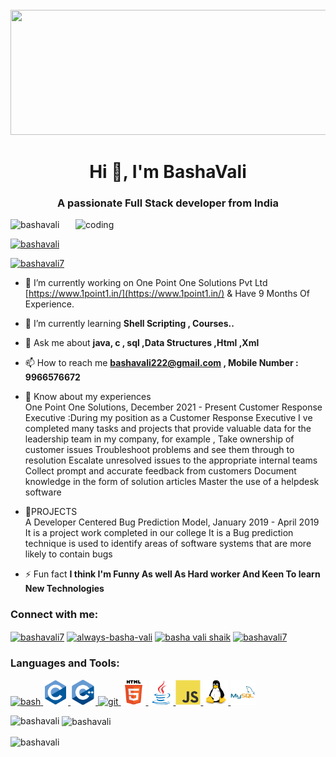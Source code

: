 <br>
  <img src="https://img.freepik.com/free-vector/blue-technology-digital-banner-design_1017-32257.jpg" width="2000" height="200">
  <br>
<h1 align="center">Hi 👋, I'm BashaVali</h1>
<h3 align="center">A passionate Full Stack developer from India</h3>
<image align="right" alt="coding" width=400" src="https://static01.nyt.com/images/2020/01/01/business/01Techfix-print/01Techfix-print-superJumbo.gif">
<p align="left"> <img src="https://komarev.com/ghpvc/?username=bashavali&label=Profile%20views&color=0e75b6&style=flat" alt="bashavali" /> </p>

<p align="left"> <a href="https://github.com/ryo-ma/github-profile-trophy"><img src="https://github-profile-trophy.vercel.app/?username=bashavali" alt="bashavali" /></a> </p>

<p align="left"> <a href="https://twitter.com/bashavali7" target="blank"><img src="https://img.shields.io/twitter/follow/bashavali7?logo=twitter&style=for-the-badge" alt="bashavali7" /></a> </p>

- 🔭 I’m currently working on One Point One Solutions Pvt Ltd [https://www.1point1.in/](https://www.1point1.in/) & Have 9 Months Of Experience.

- 🌱 I’m currently learning **Shell Scripting , Courses..**

- 💬 Ask me about **java, c , sql ,Data Structures ,Html ,Xml**

- 📫 How to reach me **bashavali222@gmail.com , Mobile Number : 9966576672**

- 📄 Know about my experiences <br>
One Point One Solutions, December 2021 - Present
Customer Response Executive :During my position as a Customer Response Executive I
ve completed many tasks and projects that provide valuable data for the leadership team
in my company, for example , Take ownership of customer issues
Troubleshoot problems and see them through to resolution
Escalate unresolved issues to the appropriate internal teams
Collect prompt and accurate feedback from customers
Document knowledge in the form of solution articles
Master the use of a helpdesk software<br>
- 🔭PROJECTS <br>
A Developer Centered Bug Prediction Model, January 2019 - April 2019
It is a project work completed in our college It is a Bug prediction technique is used to
identify areas of software systems that are more likely to contain bugs<br>

- ⚡ Fun fact **I think I'm Funny As well As Hard worker And Keen To learn New Technologies**

<h3 align="left">Connect with me:</h3>
<p align="left">
<a href="https://twitter.com/bashavali7" target="blank"><img align="center" src="https://upload.wikimedia.org/wikipedia/commons/thumb/4/4f/Twitter-logo.svg/1200px-Twitter-logo.svg.png" alt="bashavali7" height="30" width="40" /></a>
<a href="https://instagram.com/always_basha_vali" target="blank"><img align="center" src="https://upload.wikimedia.org/wikipedia/commons/9/95/Instagram_logo_2022.svg" alt="always-basha-vali" height="30" width="40" /></a>
<a href="https://www.youtube.com/channel/UCYoWd3TTukpmKgNyH-lnLgg" target="blank"><img align="center" src="https://upload.wikimedia.org/wikipedia/commons/thumb/e/e1/Logo_of_YouTube_%282015-2017%29.svg/1280px-Logo_of_YouTube_%282015-2017%29.svg.png" alt="basha vali shaik" height="30" width="40" /></a>
<a href="https://facebook.com/valibasha.valibasha.3" target="blank"><img align="center" src="https://image.shutterstock.com/image-vector/facebook-icon-vector-illustration-social-260nw-2109892373.jpg" alt="bashavali7" height="30" width="40" /></a>
</p>

<h3 align="left">Languages and Tools:</h3>
<p align="left"> <a href="https://www.gnu.org/software/bash/" target="_blank" rel="noreferrer"> <img src="https://www.vectorlogo.zone/logos/gnu_bash/gnu_bash-icon.svg" alt="bash" width="40" height="40"/> </a> <a href="https://www.cprogramming.com/" target="_blank" rel="noreferrer"> <img src="https://raw.githubusercontent.com/devicons/devicon/master/icons/c/c-original.svg" alt="c" width="40" height="40"/> </a> <a href="https://www.w3schools.com/cpp/" target="_blank" rel="noreferrer"> <img src="https://raw.githubusercontent.com/devicons/devicon/master/icons/cplusplus/cplusplus-original.svg" alt="cplusplus" width="40" height="40"/> </a> <a href="https://git-scm.com/" target="_blank" rel="noreferrer"> <img src="https://www.vectorlogo.zone/logos/git-scm/git-scm-icon.svg" alt="git" width="40" height="40"/> </a> <a href="https://www.w3.org/html/" target="_blank" rel="noreferrer"> <img src="https://raw.githubusercontent.com/devicons/devicon/master/icons/html5/html5-original-wordmark.svg" alt="html5" width="40" height="40"/> </a> <a href="https://www.java.com" target="_blank" rel="noreferrer"> <img src="https://raw.githubusercontent.com/devicons/devicon/master/icons/java/java-original.svg" alt="java" width="40" height="40"/> </a> <a href="https://developer.mozilla.org/en-US/docs/Web/JavaScript" target="_blank" rel="noreferrer"> <img src="https://raw.githubusercontent.com/devicons/devicon/master/icons/javascript/javascript-original.svg" alt="javascript" width="40" height="40"/> </a> <a href="https://www.linux.org/" target="_blank" rel="noreferrer"> <img src="https://raw.githubusercontent.com/devicons/devicon/master/icons/linux/linux-original.svg" alt="linux" width="40" height="40"/> </a> <a href="https://www.mysql.com/" target="_blank" rel="noreferrer"> <img src="https://raw.githubusercontent.com/devicons/devicon/master/icons/mysql/mysql-original-wordmark.svg" alt="mysql" width="40" height="40"/> </a> </p>

<p><img align="left" src="https://github-readme-stats.vercel.app/api/top-langs?username=bashavali&show_icons=true&locale=en&layout=compact" alt="bashavali" /></p>

<p>&nbsp;<img align="center" src="https://github-readme-stats.vercel.app/api?username=bashavali&show_icons=true&locale=en" alt="bashavali" /></p>

<p><img align="center" src="https://github-readme-streak-stats.herokuapp.com/?user=bashavali&" alt="bashavali" /></p>
